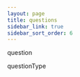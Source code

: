 ```yaml
---
layout: page
title: questions
sidebar_link: true
sidebar_sort_order: 6
---
```


question

questionType
